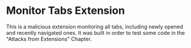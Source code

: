 Monitor Tabs Extension
======================
This is a malicious extension monitoring all tabs, including newly opened and
recently navigated ones. It was built in order to test some code in the "Attacks
from Extensions" Chapter.
